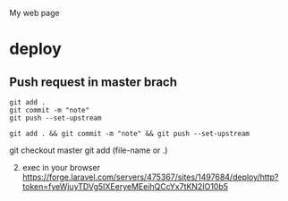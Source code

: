 My web page


# deploy

## Push request in master brach
```
git add .
git commit -m "note"
git push --set-upstream
```
```
git add . && git commit -m "note" && git push --set-upstream
```

git checkout master
git add (file-name or .)

2. exec in your browser https://forge.laravel.com/servers/475367/sites/1497684/deploy/http?token=fyeWjuyTDVg5IXEeryeMEeihQCcYx7tKN2IO10b5
